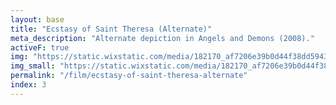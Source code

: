 ```yaml
---
layout: base
title: "Ecstasy of Saint Theresa (Alternate)"
meta_description: "Alternate depiction in Angels and Demons (2008)."
activeF: true
img: "https://static.wixstatic.com/media/182170_af7206e39b0d44f38dd5943616c561e5~mv2.png"
img_small: "https://static.wixstatic.com/media/182170_af7206e39b0d44f38dd5943616c561e5~mv2.png"
permalink: "/film/ecstasy-of-saint-theresa-alternate"
index: 3
---
```

